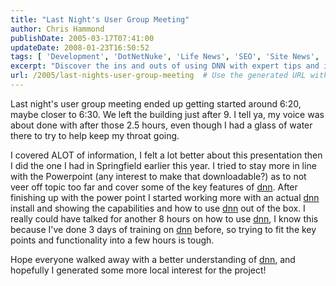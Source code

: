 ```yaml
---
title: "Last Night's User Group Meeting"
author: Chris Hammond
publishDate: 2005-03-17T07:41:00
updateDate: 2008-01-23T16:50:52
tags: [ 'Development', 'DotNetNuke', 'Life News', 'SEO', 'Site News', 'Technology' ]
excerpt: "Discover the ins and outs of using DNN with expert tips and insights shared during a recent user group meeting. Downloadable resources available!"
url: /2005/last-nights-user-group-meeting  # Use the generated URL with year
---
```

<P>Last night's user group meeting ended up getting started around 6:20, maybe closer to 6:30. We left the building just after 9. I tell ya, my voice was about done with after those 2.5 hours, even though I had a glass of water there to try to help keep my throat going.</P> <P>I covered ALOT of information, I felt a lot better about this presentation then I did the one I had in Springfield earlier this year. I tried to stay more in line with the Powerpoint (any interest to make that downloadable?) as to not veer off topic too far and cover some of the key features of <a title="DotNetNuke.com" href="https://www.dotnetnuke.com" target="_blank">dnn</a>. After finishing up with the power point I started working more with an actual <a title="DotNetNuke.com" href="https://www.dotnetnuke.com" target="_blank">dnn</a> install and showing the capabilities and how to use <a title="DotNetNuke.com" href="https://www.dotnetnuke.com" target="_blank">dnn</a> out of the box. I really could have talked for another 8 hours on how to use <a title="DotNetNuke.com" href="https://www.dotnetnuke.com" target="_blank">dnn</a>, I know this because I've done 3 days of training on <a title="DotNetNuke.com" href="https://www.dotnetnuke.com" target="_blank">dnn</a> before, so trying to fit the key points and functionality into a few hours is tough.</P> <P>Hope everyone walked away with a better understanding of <a title="DotNetNuke.com" href="https://www.dotnetnuke.com" target="_blank">dnn</a>, and hopefully I generated some more local interest for the project!</P>


